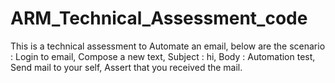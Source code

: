 # ARM_Technical_Assessment_code
This is a technical assessment to Automate an email, below are the scenario :
Login to email,
Compose a new text,
Subject : hi,
Body : Automation test,
Send mail to your self,
Assert that you received the mail.

